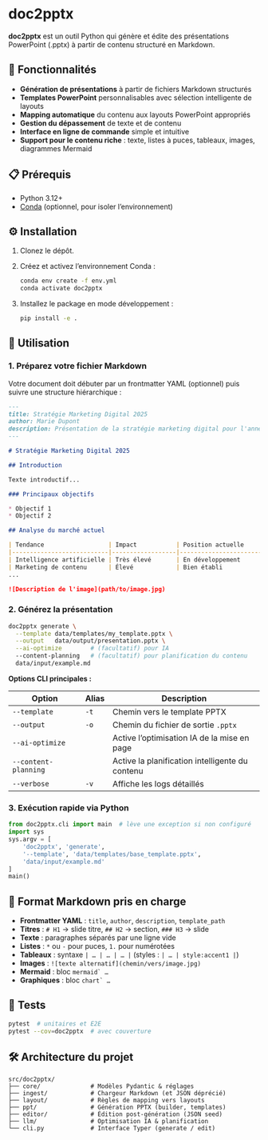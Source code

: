 # doc2pptx

**doc2pptx** est un outil Python qui génère et édite des présentations PowerPoint (.pptx) à partir de contenu structuré en Markdown.

## 🚀 Fonctionnalités

* **Génération de présentations** à partir de fichiers Markdown structurés
* **Templates PowerPoint** personnalisables avec sélection intelligente de layouts
* **Mapping automatique** du contenu aux layouts PowerPoint appropriés
* **Gestion du dépassement** de texte et de contenu
* **Interface en ligne de commande** simple et intuitive
* **Support pour le contenu riche** : texte, listes à puces, tableaux, images, diagrammes Mermaid

## 📋 Prérequis

* Python 3.12+
* [Conda](https://docs.conda.io/en/latest/) (optionnel, pour isoler l’environnement)

## ⚙️ Installation

1. Clonez le dépôt.
2. Créez et activez l’environnement Conda :

   ```bash
   conda env create -f env.yml
   conda activate doc2pptx
   ```
3. Installez le package en mode développement :

   ```bash
   pip install -e .
   ```

## 🔧 Utilisation

### 1. Préparez votre fichier Markdown

Votre document doit débuter par un frontmatter YAML (optionnel) puis suivre une structure hiérarchique :

```markdown
---
title: Stratégie Marketing Digital 2025
author: Marie Dupont
description: Présentation de la stratégie marketing digital pour l'année 2025
---

# Stratégie Marketing Digital 2025

## Introduction

Texte introductif...

### Principaux objectifs

* Objectif 1
* Objectif 2

## Analyse du marché actuel

| Tendance                  | Impact           | Position actuelle     |
|---------------------------|------------------|-----------------------|
| Intelligence artificielle | Très élevé       | En développement      |
| Marketing de contenu      | Élevé            | Bien établi           |
...

![Description de l'image](path/to/image.jpg)
```

### 2. Générez la présentation

```bash
doc2pptx generate \
  --template data/templates/my_template.pptx \
  --output   data/output/presentation.pptx \
  --ai-optimize        # (facultatif) pour IA
  --content-planning   # (facultatif) pour planification du contenu
  data/input/example.md
```

**Options CLI principales :**

| Option               | Alias | Description                                     |
| -------------------- | ----- | ----------------------------------------------- |
| `--template`         | `-t`  | Chemin vers le template PPTX                    |
| `--output`           | `-o`  | Chemin du fichier de sortie `.pptx`             |
| `--ai-optimize`      |       | Active l’optimisation IA de la mise en page     |
| `--content-planning` |       | Active la planification intelligente du contenu |
| `--verbose`          | `-v`  | Affiche les logs détaillés                      |

### 3. Exécution rapide via Python

```python
from doc2pptx.cli import main  # lève une exception si non configuré
import sys
sys.argv = [
    'doc2pptx', 'generate',
    '--template', 'data/templates/base_template.pptx',
    'data/input/example.md'
]
main()
```

## 📑 Format Markdown pris en charge

* **Frontmatter YAML** : `title`, `author`, `description`, `template_path`
* **Titres** : `# H1` → slide titre, `## H2` → section, `### H3` → slide
* **Texte** : paragraphes séparés par une ligne vide
* **Listes** : `*` ou `-` pour puces, `1.` pour numérotées
* **Tableaux** : syntaxe `| … | … | … |` (styles : `| … | style:accent1 |`)
* **Images** : `![texte alternatif](chemin/vers/image.jpg)`
* **Mermaid** : bloc ``mermaid` … ``
* **Graphiques** : bloc ``chart` … ``

## 🧪 Tests

```bash
pytest  # unitaires et E2E
pytest --cov=doc2pptx  # avec couverture
```

## 🛠️ Architecture du projet

```
src/doc2pptx/
├── core/              # Modèles Pydantic & réglages
├── ingest/            # Chargeur Markdown (et JSON déprécié)
├── layout/            # Règles de mapping vers layouts
├── ppt/               # Génération PPTX (builder, templates)
├── editor/            # Édition post-génération (JSON seed)
├── llm/               # Optimisation IA & planification
└── cli.py             # Interface Typer (generate / edit)
```